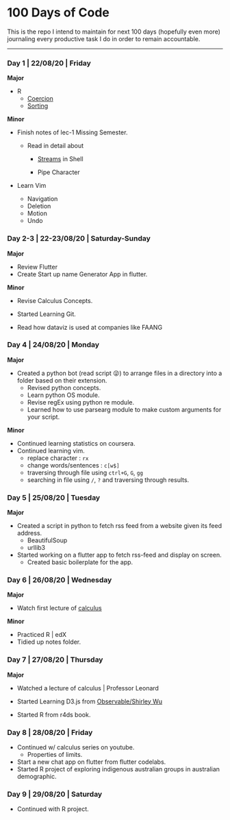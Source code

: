 # 100 Days of Code

This is the repo I intend to maintain for next 100 days (hopefully even more) journaling every productive task I do in order to remain accountable.

---

### Day 1 | 22/08/20 | Friday

**Major**

- R
  - [Coercion](https://rafalab.github.io/dsbook/r-basics.html#sorting)
  - [Sorting](https://rafalab.github.io/dsbook/r-basics.html#sorting)

**Minor**

- Finish notes of lec-1 Missing Semester.
  - Read in detail about
  
    - [Streams](https://en.wikibooks.org/wiki/Bourne_Shell_Scripting/Files_and_streams) in Shell
  
    - Pipe Character

- Learn Vim
  - Navigation
  - Deletion
  - Motion
  - Undo



### Day 2-3 | 22-23/08/20 | Saturday-Sunday

**Major**

- Review Flutter
- Create Start up name Generator App in flutter.

**Minor**

- Revise Calculus Concepts.
- Started Learning Git.

- Read how dataviz is used at companies like FAANG



### Day 4 | 24/08/20 | Monday

**Major**

- Created a python bot (read script :stuck_out_tongue_winking_eye:) to arrange files in a directory into a folder based on their extension.
  - Revised python concepts.
  - Learn python OS module.
  - Revise regEx using python re module.
  - Learned how to use parsearg module to make custom arguments for your script.

**Minor**

- Continued learning statistics on coursera.
- Continued learning vim.
  - replace character : `rx`
  - change words/sentences : `c[w$]`
  - traversing through file using `ctrl+G`, `G`, `gg`
  - searching in file using `/`, `?` and traversing through results.



### Day 5 | 25/08/20 | Tuesday

**Major** 

- Created a script in python to fetch rss feed from a website given its feed address.
  - BeautifulSoup
  - urllib3
- Started working on a flutter app to fetch rss-feed and display on screen.
  - Created basic boilerplate for the app.



### Day 6 | 26/08/20 | Wednesday

**Major**

- Watch first lecture of [calculus](https://www.youtube.com/watch?v=54_XRjHhZzI&list=PLF797E961509B4EB5&index=5)

**Minor**

- Practiced R | edX
- Tidied up notes folder.



### Day 7 | 27/08/20 | Thursday

**Major**

- Watched a lecture of calculus | Professor Leonard
- Started Learning D3.js from [Observable/Shirley Wu](https://observablehq.com/@sxywu/introduction-to-svg-and-d3-js)

- Started R from r4ds book.



### Day 8 | 28/08/20 | Friday

- Continued w/ calculus series on youtube.
  - Properties of limits.
- Start a new chat app on flutter from flutter codelabs.
- Started R project of exploring indigenous australian groups in australian demographic.



### Day 9 | 29/08/20 | Saturday

- Continued with R project.
